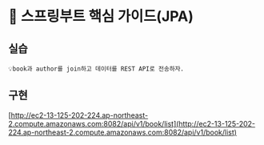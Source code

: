 # 📢 스프링부트 핵심 가이드(JPA)

## 실습

```
💡book과 author를 join하고 데이터를 REST API로 전송하자.
```

## 구현

[http://ec2-13-125-202-224.ap-northeast-2.compute.amazonaws.com:8082/api/v1/book/list](http://ec2-13-125-202-224.ap-northeast-2.compute.amazonaws.com:8082/api/v1/book/list)